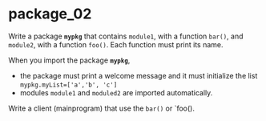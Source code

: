 # package_02

Write a package **`mypkg`** that contains `module1`, with a function `bar()`, and `module2`, with a function `foo()`. Each function must print its name.

When you import the package **`mypkg`**, 
- the package must print a welcome message and it must initialize the list `mypkg.myList=['a','b', 'c']`
- modules `module1` and `moduled2` are imported automatically.

Write a client (mainprogram) that use the `bar()` or `foo().

